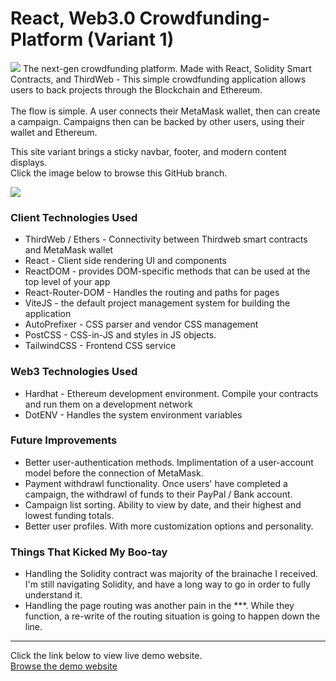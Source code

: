 # React, Web3.0 Crowdfunding-Platform (Variant 1)

<img src="https://i.ibb.co/ctZmDRy/Explainer-Frame-min.png">
The next-gen crowdfunding platform. Made with React, Solidity Smart Contracts, and ThirdWeb - This simple crowdfunding application allows users to back projects through the Blockchain and Ethereum.<br>
<br>
The flow is simple. A user connects their MetaMask wallet, then can create a campaign. Campaigns then can be backed by other users, using their wallet and Ethereum.

<p>This site variant brings a sticky navbar, footer, and modern content displays.<br>
Click the image below to browse this GitHub branch.</p>
<img src="https://i.ibb.co/4JLpdBc/krowd-netlify-app.png"></a>

### Client Technologies Used
- ThirdWeb / Ethers - Connectivity between Thirdweb smart contracts and MetaMask wallet<br>
- React - Client side rendering UI and components<br>
- ReactDOM - provides DOM-specific methods that can be used at the top level of your app<br>
- React-Router-DOM - Handles the routing and paths for pages<br>
- ViteJS - the default project management system for building the application<br>
- AutoPrefixer - CSS parser and vendor CSS management<br>
- PostCSS - CSS-in-JS and styles in JS objects.<br>
- TailwindCSS - Frontend CSS service<br>

### Web3 Technologies Used
- Hardhat - Ethereum development environment. Compile your contracts and run them on a development network<br>
- DotENV - Handles the system environment variables<br>

### Future Improvements
- Better user-authentication methods. Implimentation of a user-account model before the connection of MetaMask.
- Payment withdrawl functionality. Once users' have completed a campaign, the withdrawl of funds to their PayPal / Bank account.
- Campaign list sorting. Ability to view by date, and their highest and lowest funding totals.
- Better user profiles. With more customization options and personality.

### Things That Kicked My Boo-tay
- Handling the Solidity contract was majority of the brainache I received. I'm still navigating Solidity, and have a long way to go in order to fully understand it.
- Handling the page routing was another pain in the ***. While they function, a re-write of the routing situation is going to happen down the line.

<hr>

Click the link below to view live demo website.<br>
<a href="https://scintillating-marigold-e3feef.netlify.app/">Browse the demo website</a>
